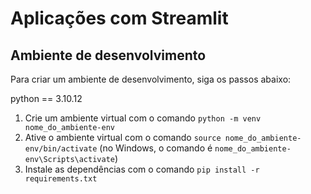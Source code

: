 # Aplicações com Streamlit

## Ambiente de desenvolvimento

Para criar um ambiente de desenvolvimento, siga os passos abaixo:

python == 3.10.12

1. Crie um ambiente virtual com o comando `python -m venv nome_do_ambiente-env`
2. Ative o ambiente virtual com o comando `source nome_do_ambiente-env/bin/activate` (no Windows, o comando é `nome_do_ambiente-env\Scripts\activate`)
3. Instale as dependências com o comando `pip install -r requirements.txt`
